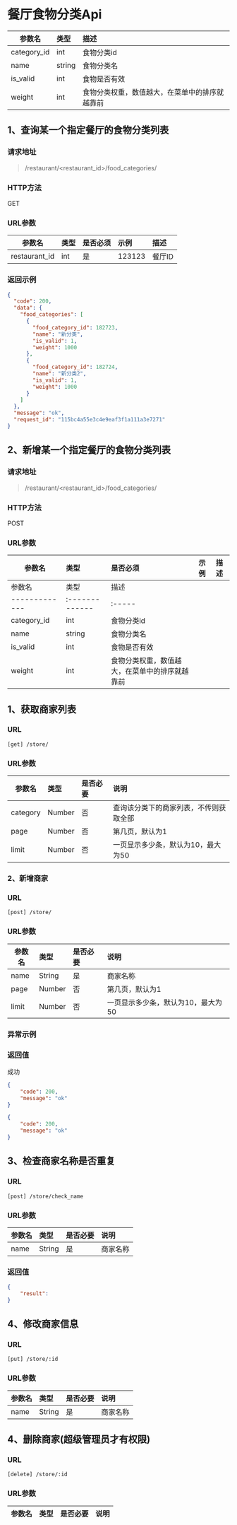 # 餐厅食物分类Api
| 参数名         | 类型           | 描述 |
| ------------- |:------------- | :----- |
| category_id | int | 食物分类id |
| name | string | 食物分类名 |
| is_valid | int | 食物是否有效 |
| weight | int | 食物分类权重，数值越大，在菜单中的排序就越靠前 |

## 1、查询某一个指定餐厅的食物分类列表
### 请求地址
> /restaurant/<restaurant_id>/food_categories/

### HTTP方法
GET

### URL参数
| 参数名         | 类型           | 是否必须  | 示例 | 描述 |
| ------------- |:------------- | :----- | :----- | :----- |
| restaurant_id | int | 是 | 123123 | 餐厅ID |

### 返回示例
```json
{
  "code": 200,
  "data": {
    "food_categories": [
      {
        "food_category_id": 182723,
        "name": "新分类",
        "is_valid": 1,
        "weight": 1000
      },
      {
        "food_category_id": 182724,
        "name": "新分类2",
        "is_valid": 1,
        "weight": 1000
      }
    ]
  },
  "message": "ok",
  "request_id": "115bc4a55e3c4e9eaf3f1a111a3e7271"
}
```

## 2、新增某一个指定餐厅的食物分类列表
### 请求地址
> /restaurant/<restaurant_id>/food_categories/

### HTTP方法
POST

### URL参数
| 参数名         | 类型           | 是否必须  | 示例 | 描述 |
| ------------- |:------------- | :----- | :----- | :----- |
| 参数名         | 类型           | 描述 |
| ------------- |:------------- | :----- |
| category_id | int |  食物分类id |
| name | string | 食物分类名 |
| is_valid | int | 食物是否有效 |
| weight | int | 食物分类权重，数值越大，在菜单中的排序就越靠前 |



## 1、获取商家列表
### URL
```
[get] /store/
```

### URL参数

| 参数名         | 类型           | 是否必要  | 说明 |
| ------------- |:------------- | :----- | :----- |
| category      | Number | 否 | 查询该分类下的商家列表，不传则获取全部 |
| page          | Number | 否 | 第几页，默认为1 |
| limit         | Number | 否 | 一页显示多少条，默认为10，最大为50 |

### 2、新增商家
### URL
```
[post] /store/
```

### URL参数
| 参数名         | 类型           | 是否必要  | 说明 |
| ------------- |:------------- | :----- | :----- |
| name          | String | 是 | 商家名称 |
| page          | Number | 否 | 第几页，默认为1 |
| limit         | Number | 否 | 一页显示多少条，默认为10，最大为50 |


### 异常示例


### 返回值
成功

``` json
{
    "code": 200,
    "message": "ok"
}
```


``` json
{
    "code": 200,
    "message": "ok"
}
```

## 3、检查商家名称是否重复
### URL
```
[post] /store/check_name
```

### URL参数
| 参数名         | 类型           | 是否必要  | 说明 |
| ------------- |:------------- | :----- | :----- |
| name          | String | 是 | 商家名称 |

### 返回值
``` json
{
    "result":
}
```

## 4、修改商家信息
### URL
```
[put] /store/:id
```

### URL参数
| 参数名         | 类型           | 是否必要  | 说明 |
| ------------- |:------------- | :----- | :----- |
| name          | String | 是 | 商家名称 |

## 4、删除商家(超级管理员才有权限)
### URL
```
[delete] /store/:id
```

### URL参数
| 参数名         | 类型           | 是否必要  | 说明 |
| ------------- |:------------- | :----- | :----- |
